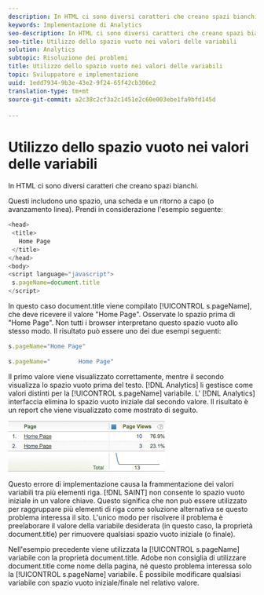 ```yaml
---
description: In HTML ci sono diversi caratteri che creano spazi bianchi.
keywords: Implementazione di Analytics
seo-description: In HTML ci sono diversi caratteri che creano spazi bianchi.
seo-title: Utilizzo dello spazio vuoto nei valori delle variabili
solution: Analytics
subtopic: Risoluzione dei problemi
title: Utilizzo dello spazio vuoto nei valori delle variabili
topic: Sviluppatore e implementazione
uuid: 1edd7934-9b3e-43e2-9f24-65f42cb306e2
translation-type: tm+mt
source-git-commit: a2c38c2cf3a2c1451e2c60e003ebe1fa9bfd145d

---
```



# Utilizzo dello spazio vuoto nei valori delle variabili

In HTML ci sono diversi caratteri che creano spazi bianchi.

Questi includono uno spazio, una scheda e un ritorno a capo (o avanzamento linea). Prendi in considerazione l'esempio seguente:

```js
<head> 
 <title> 
   Home Page 
 </title> 
</head> 
<body> 
<script language="javascript"> 
 s.pageName=document.title 
</script> 
```

In questo caso document.title viene compilato [!UICONTROL s.pageName], che deve ricevere il valore "Home Page". Osservate lo spazio prima di "Home Page". Non tutti i browser interpretano questo spazio vuoto allo stesso modo. Il risultato può essere uno dei due esempi seguenti:

```js
s.pageName="Home Page"
```

```js
s.pageName="        Home Page"
```

Il primo valore viene visualizzato correttamente, mentre il secondo visualizza lo spazio vuoto prima del testo. [!DNL Analytics] li gestisce come valori distinti per la [!UICONTROL s.pageName] variabile. L' [!DNL Analytics] interfaccia elimina lo spazio vuoto iniziale dal secondo valore. Il risultato è un report che viene visualizzato come mostrato di seguito.

![](assets/white_space.jpg)

Questo errore di implementazione causa la frammentazione dei valori variabili tra più elementi riga. [!DNL SAINT] non consente lo spazio vuoto iniziale in un valore chiave. Questo significa che non può essere utilizzato per raggruppare più elementi di riga come soluzione alternativa se questo problema interessa il sito. L'unico modo per risolvere il problema è preelaborare il valore della variabile desiderata (in questo caso, la proprietà document.title) per rimuovere qualsiasi spazio vuoto iniziale (o finale).

Nell'esempio precedente viene utilizzata la [!UICONTROL s.pageName] variabile con la proprietà document.title. Adobe non consiglia di utilizzare document.title come nome della pagina, né questo problema interessa solo la [!UICONTROL s.pageName] variabile. È possibile modificare qualsiasi variabile con spazio vuoto iniziale/finale nel relativo valore.
